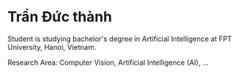 # Trần Đức thành
Student is studying bachelor's degree in Artificial Intelligence at FPT University, Hanoi, Vietnam.

Research Area: Computer Vision, Artificial Intelligence (AI), ...
